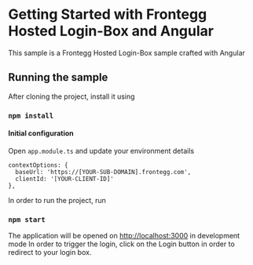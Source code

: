 # Getting Started with Frontegg Hosted Login-Box and Angular

This sample is a Frontegg Hosted Login-Box sample crafted with Angular

## Running the sample

After cloning the project, install it using

### `npm install`

#### Initial configuration

Open `app.module.ts` and update your environment details
```
contextOptions: {
  baseUrl: 'https://[YOUR-SUB-DOMAIN].frontegg.com',
  clientId: '[YOUR-CLIENT-ID]'
},
```


In order to run the project, run
### `npm start`

The application will be opened on [http://localhost:3000](http://localhost:3000) in development mode
In order to trigger the login, click on the Login button in order to redirect to your login box.

